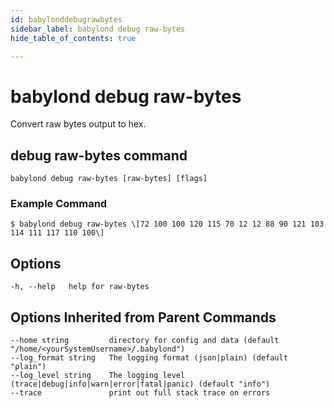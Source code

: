 ```yaml
---
id: babylonddebugrawbytes
sidebar_label: babylond debug raw-bytes
hide_table_of_contents: true

---
```


# babylond debug raw-bytes
Convert raw bytes output to hex.
## debug raw-bytes command
```
babylond debug raw-bytes [raw-bytes] [flags]
```
### Example Command
```
$ babylond debug raw-bytes \[72 100 100 120 115 70 12 12 88 90 121 103 114 111 117 110 100\]
```
## Options
```
-h, --help   help for raw-bytes
```
## Options Inherited from Parent Commands
```
--home string         directory for config and data (default "/home/<yourSystemUsername>/.babylond")
--log_format string   The logging format (json|plain) (default "plain")
--log_level string    The logging level (trace|debug|info|warn|error|fatal|panic) (default "info")
--trace               print out full stack trace on errors
```
